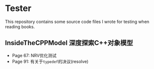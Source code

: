 # Tester

This repository contains some source code files I wrote for testing when reading books.

## InsideTheCPPModel 深度探索C++对象模型

- Page 67: NRV优化测试
- Page 91: 有关于`typedef`的决议(resolve)
